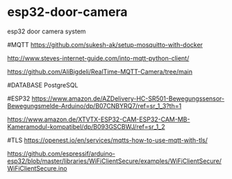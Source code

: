 # esp32-door-camera
esp32 door camera system



#MQTT
https://github.com/sukesh-ak/setup-mosquitto-with-docker

http://www.steves-internet-guide.com/into-mqtt-python-client/

https://github.com/AliBigdeli/RealTime-MQTT-Camera/tree/main


#DATABASE
PostgreSQL


#ESP32
https://www.amazon.de/AZDelivery-HC-SR501-Bewegungssensor-Bewegungsmelde-Arduino/dp/B07CNBYRQ7/ref=sr_1_3?th=1

https://www.amazon.de/XTVTX-ESP32-CAM-ESP32-CAM-MB-Kameramodul-kompatibel/dp/B093GSCBWJ/ref=sr_1_2


#TLS
https://openest.io/en/services/mqtts-how-to-use-mqtt-with-tls/

https://github.com/espressif/arduino-esp32/blob/master/libraries/WiFiClientSecure/examples/WiFiClientSecure/WiFiClientSecure.ino